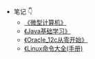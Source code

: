 <!-- sidebar.md -->

- 笔记 👇
	- [《微型计算机》](/articles/Microcomputer_Note/C1)
	- [《Java基础学习》](/articles/Java基础学习/C1.md)
	- [ 《Oracle_12c从零开始》](/articles/Oracle_12c从零开始/C1.md)
	- [《Linux命令大全(手册)](/articles/Linux命令大全(手册)/文件管理.md)
